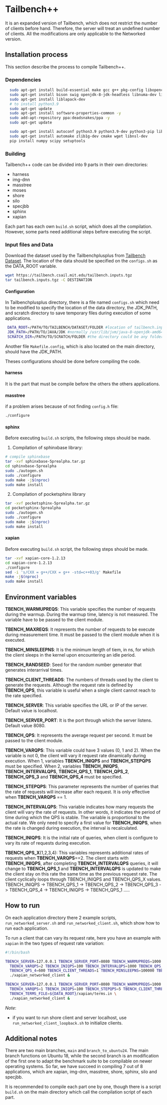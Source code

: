 # Tailbench++
It is an expanded version of Tailbench, which does not restrict the number of clients before hand. Therefore, the server will treat an undefined number of clients. 
All the modifications are only applicable to the Networked version. 

## Installation process
This section describe the process to compile Tailbench++. 

### Dependencies
```bash
  sudo apt-get install build-essential make gcc g++ pkg-config libopencv-dev libboost-all-dev libgoogle-perftools-dev libssl-dev ant uuid-dev
  sudo apt-get install bison swig openjdk-8-jdk-headless libnuma-dev libdb5.3++-dev libmysqld-dev libaio-dev libgtop2-dev libreadline-dev libncurses5-dev libncursesw5-dev
  sudo apt-get install liblapack-dev
  # to install python3.9
  sudo apt-get update
  sudo apt-get install software-properties-common -y
  sudo add-apt-repository ppa:deadsnakes/ppa -y
  sudo apt-get update

  sudo apt-get install autoconf python3.9 python3.9-dev python3-pip libjemalloc-dev
  sudo apt-get install automake zlib1g-dev cmake wget libnsl-dev  
  pip install numpy scipy setuptools
```
### Building
Tailbench++ code can be divided into 9 parts in their own directories:
- harness 
- img-dnn
- masstree
- moses
- shore 
- silo
- specjbb
- sphinx
- xapian 

Each part has each own `build.sh` script, which does all the compilation. However, some parts need additional steps before executing the script. 

### Input files and Data 
Download the dataset used by the Tailbenchplusplus from [Tailbench Dataset](https://tailbench.csail.mit.edu/tailbench.inputs.tgz). 
The location of the data should be specified on the `configs.sh` as the DATA_ROOT variable. 
```bash
wget https://tailbench.csail.mit.edu/tailbench.inputs.tgz
tar tailbench.inputs.tgz -C DESTINATION
```

#### Configuration
In Tailbenchplusplus directory, there is a file named `configs.sh` which need to be modified to specify the location of the data directory, the JDK_PATH, and scratch directory to save temporary files during execution of some applications. 
```bash
 DATA_ROOT=/PATH/TO/TAILBENCH/DATASET/FOLDER #location of tailbench.inputs directory
 JDK_PATH=/PATH/TO/JAVA/JDK #normally /usr/lib/jvm/java-8-openjdk-amd64/
 SCRATCH_DIR=/PATH/TO/SCRATCH/FOLDER #the directory could be any folder you create

```
Another file `Makefile.config`, which is also located on the main directory, should have the JDK_PATH.

Theses configurations should be done before compiling the code. 

#### harness
It is the part that must be compile before the others the others applications. 

#### masstree
if a problem arises because of not finding `config.h` file:
```bash
./configure 
```
#### sphinx
Before executing `build.sh` scripts, the following steps should be made.  

1. Compilation of sphinxbase library: 
```bash
# compile sphinxbase 
tar -xvf sphinxbase-5prealpha.tar.gz 
cd sphinxbase-5prealpha
sudo ./autogen.sh 
sudo ./configure 
sudo make -j$(nproc)
sudo make install
```
2. Compilation of pocketsphinx library
```bash
tar -xvf pocketsphinx-5prealpha.tar.gz 
cd pocketsphinx-5prealpha
sudo ./autogen.sh 
sudo ./configure 
sudo make -j$(nproc)
sudo make install 
```
#### xapian 
Before executing `build.sh` script, the following steps should be made. 
```bash
tar -xvf xapian-core-1.2.13 
cd xapian-core-1.2.13 
./configure 
sed -i 's/CXX = g++/CXX = g++ -std=c++03/g' Makefile 
make -j$(nproc)
sudo make install
```

## Environment variables

**TBENCH_WARMUPREQS**: This variable specifies the number of requests during the warmup. During the warmup time, latency is not measured. The variable have to be passed to the client module. 

**TBENCH_MAXREQS**: It represents the number of requests to be execute during measurement time. It must be passed to the client module when it is executed. 

**TBENCH_MINSLEEPNS**: It is the minimum length of tiem, in ns, for which the client sleeps in the kernel upon encountering an idle period. 

**TBENCH_RANDSEED**: Seed for the random number generator that generates interarrival times.

**TBENCH_CLIENT_THREADS**: The numbers of threads used by the client to generate the requests. Although the request rate is defined by **TBENCH_QPS**, this variable is useful when a single client cannot reach to the rate specified. 

**TBENCH_SERVER**: This variable specifies the URL or IP of the server. Default value is localhost.

**TBENCH_SERVER_PORT**: It is the port through which the server listens. Default value 8080.

**TBENCH_QPS**: It represents the average request per second. It must be passed to the client module. 

**TBENCH_VARQPS**: This variable could have 3 values (0, 1 and 2). When the variable is not 0, the client will vary it request rate dinamically during execution. When 1, variables **TBENCH_INIQPS** and **TBENCH_STEPQPS** must be specified. When 2, variables **TBENCH_INIQPS**, **TBENCH_INTERVALQPS**, **TBENCH_QPS_1**, **TBENCH_QPS_2**, **TBENCH_QPS_3** and **TBENCH_QPS_4** must be specified. 

**TBENCH_STEPQPS**: This parameter represents the number of queries that the rate of requests will increase after each request. It is only effective when **TBENCH_VARQPS** == 1. 

**TBENCH_INTERVALQPS**: This variable indicates how many requests the client will vary the rate of requests. In other words, it indicates the period of time during which the QPS is stable. The variable is proportional to the actual rate. We only need to specify a first value for **TBENCH_INIQPS**, when the rate is changed during execution, the interval is recalculated. 

**TBENCH_INIQPS**: It is the initial rate of queries, when client is configure to vary its rate of requests during execution. 

**TBENCH_QPS_X**(1,2,3,4): This variables represents additional rates of requests when **TBENCH_VARQPS**==2. The client starts with **TBENCH_INIQPS**, after completing **TBENCH_INTERVALQPS** queries, it will change to **TBENCH_QPS_1** and **TBENCH_INTERVALQPS** is updated to make the client stay on this rate the same time as the previous request rate. The client cyclically loops through TBENCH_INIQPS and TBENCH_QPS_X values. TBENCH_INIQPS -> TBENCH_QPS_1 -> TBENCH_QPS_2 -> TBENCH_QPS_3 -> TBENCH_QPS_4 -> TBENCH_INIQPS -> TBENCH_QPS_1 .....


## How to run 

On each application directory there 2 example scripts, `run_networked_server.sh` and `run_networked_client.sh`, which show how to run each application.

To run a client that can vary its request rate, here you have an example with `xapian` in the two types of request rate variation:
```bash
#!/bin/bash 

TBENCH_SERVER=127.0.0.1 TBENCH_SERVER_PORT=8080 TBENCH_WARMUPREQS=1000 TBENCH_MAXREQS=20000 \
  TBENCH_VARQPS=2 TBENCH_INIQPS=100 TBENCH_INTERVALQPS=1000 TBENCH_QPS_1=200 TBENCH_QPS_2=400 TBENCH_QPS_3=500 \
  TBENCH_QPS_4=600 TBENCH_CLIENT_THREADS=1 TBENCH_MINSLEEPNS=100000 TBENCH_TERMS_FILE=${DATA_ROOT}/xapian/terms.in \
  ./xapian_networked_client & 

TBENCH_SERVER=127.0.0.1 TBENCH_SERVER_PORT=8080 TBENCH_WARMUPREQS=1000 TBENCH_MAXREQS=20000 \
  TBENCH_VARQPS=1 TBENCH_INIQPS=100 TBENCH_STEPQPS=5 TBENCH_CLIENT_THREADS=1 TBENCH_MINSLEEPNS=100000 \
  TBENCH_TERMS_FILE=${DATA_ROOT}/xapian/terms.in \
  ./xapian_networked_client & 

```

*Note*: 
- if you want to run shore client and server localhost, use `run_networked_client_loopback.sh` to initialize clients. 

## Additional notes
There are two main branches, `main` and `branch_to_ubuntu24`. The main branch functions on Ubuntu 18, while the second branch is an modification of the first one to adapt the benchmark suite to be compilable on newer operating systems. So far, we have succeed in compiling 7 out of 8 applications, which are xapian, img-dnn, masstree, shore, sphinx, silo and specjbb.

It is recommended to compile each part one by one, though there is a script `build.sh` on the main directory which call the compilation script of each part. 

